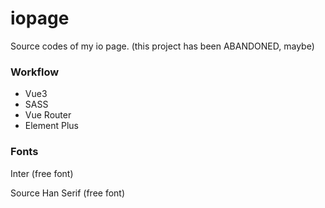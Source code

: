 # iopage
Source codes of my io page. (this project has been ABANDONED, maybe)

### Workflow
- Vue3
- SASS
- Vue Router
- Element Plus

### Fonts

Inter (free font)

Source Han Serif (free font)
